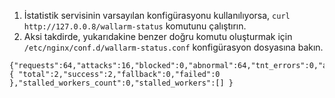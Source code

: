 1. İstatistik servisinin varsayılan konfigürasyonu kullanılıyorsa, `curl http://127.0.0.8/wallarm-status` komutunu çalıştırın.
2. Aksi takdirde, yukarıdakine benzer doğru komutu oluşturmak için `/etc/nginx/conf.d/wallarm-status.conf` konfigürasyon dosyasına bakın.
```
{"requests":64,"attacks":16,"blocked":0,"abnormal":64,"tnt_errors":0,"api_errors":0,"requests_lost":0,"segfaults":0,"memfaults":0,"softmemfaults":0,"time_detect":0,"db_id":46,"lom_id":4,"proton_instances": { "total":2,"success":2,"fallback":0,"failed":0 },"stalled_workers_count":0,"stalled_workers":[] }
```